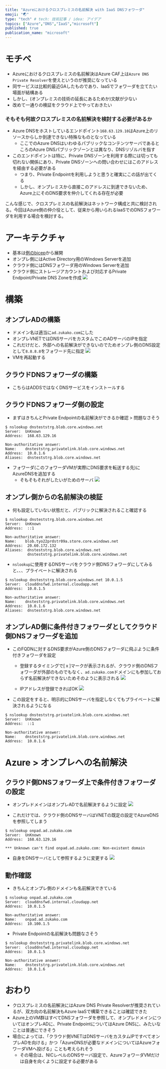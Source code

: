 ```yaml
---
title: "Azureにおけるクロスプレミスの名前解決 with IaaS DNSフォワーダ"
emoji: "🌏"
type: "tech" # tech: 技術記事 / idea: アイデア
topics: ["Azure","DNS","IaaS","microsoft"]
published: true
publication_name: "microsoft"
---
```


# モチベ
- Azureにおけるクロスプレミスの名前解決はAzure CAF上は`Azure DNS Private Resolver`を使えというのが推奨になっている
- 同サービスは比較的最近GAしたものであり、IaaSでフォワーダを立てたい場面が結構ある
- しかし、(オンプレミスの技術の延長にあるためか)文献が少ない
- 改めて一通りの検証をクラウド上でやっておきたい

### そもそも何故クロスプレミスの名前解決を検討する必要があるか
- Azure DNSをホストしているエンドポイント`168.63.129.10`はAzure上のリソースからしか到達できない特殊なものとなっている
    - ここでのAzure DNSはいわゆるパブリックなコンテンツサーバであるところのAzure DNSパブリックゾーンとは異なり、DNSリゾルバを指す
- このエンドポイントは特に、Private DNSゾーンを利用する際には切っても切れない関係にあり、Private DNSゾーンへの問い合わせにはこのアドレスを経由する必要がある
    - つまり、Private Endpointを利用しようと思うと確実にこの話が出てくる
    - しかし、オンプレミスから直接このアドレスに到達できないため、Azure上にそのDNS要求を仲介してくれる存在が必要

こんな感じで、クロスプレミスの名前解決はネットワーク構成と共に検討される。今回はAzure側の仲介役として、従来から用いられるIaaSでのDNSフォワーダを利用する場合を検討する。

# アーキテクチャ
- 基本は[例のbicep](https://zenn.dev/microsoft/articles/8d1558a8a2127c)から展開
- オンプレ側にはActive Directory用のWindows Serverを追加
- クラウド側にはDNSフォワーダ用のWindows Serverを追加
- クラウド側にストレージアカウントおよび対応するPrivate Endpoint/Private DNS Zoneを作成
![](/images/20230502-dnsfwd/arch.png)

# 構築

## オンプレADの構築
- ドメイン名は適当に`ad.zukako.com`にした
- オンプレVNETではDNSサーバをカスタムでこのADサーバのIPを指定
- これだけだと、外部への名前解決ができないのでためオンプレ側のDNS設定として`8.8.8.8`をフォワード先に指定
![](/images/20230502-dnsfwd/01.png)
- VMを再起動する

## クラウドDNSフォワーダの構築
- こちらはADDSではなくDNSサービスをインストールする


## クラウドDNSフォワーダ側の設定
- まずはきちんとPrivate Endpointの名前解決ができるか確認 > 問題なさそう
```
$ nslookup dnsteststrg.blob.core.windows.net
Server:  UnKnown
Address:  168.63.129.16

Non-authoritative answer:
Name:    dnsteststrg.privatelink.blob.core.windows.net
Address:  10.0.1.6
Aliases:  dnsteststrg.blob.core.windows.net
```
- フォワーダ(このフォワーダVMが実際にDNS要求を転送する先)にAzureDNSを追加する
    - そもそもそれがしたいがためのサーバ
    ![](/images/20230502-dnsfwd/03.png)

## オンプレ側からの名前解決の検証
- 何も設定していない状態だと、パブリックに解決されること確認する
```
$ nslookup dnsteststrg.blob.core.windows.net
Server:  UnKnown
Address:  ::1

Non-authoritative answer:
Name:    blob.tyo22prdstr09a.store.core.windows.net
Address:  20.60.172.132
Aliases:  dnsteststrg.blob.core.windows.net
          dnsteststrg.privatelink.blob.core.windows.net
```
- `nslookup`に使用するDNSサーバをクラウド側DNSフォワーダにしてみると、、、プライベートに解決される
```
$ nslookup dnsteststrg.blob.core.windows.net 10.0.1.5
Server:  clouddnsfwd.internal.cloudapp.net
Address:  10.0.1.5

Non-authoritative answer:
Name:    dnsteststrg.privatelink.blob.core.windows.net
Address:  10.0.1.6
Aliases:  dnsteststrg.blob.core.windows.net
```

## オンプレAD側に条件付きフォワーダとしてクラウド側DNSフォワーダを追加
- このFQDNに対するDNS要求がAzure側のDNSフォワーダに飛ぶように条件付きフォワーダを設定
    - 登録するタイミングで[ｘ]マークが表示されるが、クラウド側のDNSフォワーダが外部のものでもなく、`ad.zukako.com`ドメインにも参加しておらず名前解決ができないためそのように表示される
    ![](/images/20230502-dnsfwd/02.png)

    - IPアドレスが登録できればOK
    ![](/images/20230502-dnsfwd/04.png)

- この設定をすると、明示的にDNSサーバを指定しなくてもプライベートに解決されるようになる
```
$ nslookup dnsteststrg.privatelink.blob.core.windows.net
Server:  UnKnown
Address:  ::1

Non-authoritative answer:
Name:    dnsteststrg.privatelink.blob.core.windows.net
Address:  10.0.1.6
```

# Azure > オンプレへの名前解決
## クラウド側DNSフォワーダ上で条件付きフォワーダの設定
- オンプレドメインはオンプレADで名前解決するように設定
![](/images/20230502-dnsfwd/05.png)

- これだけでは、クラウド側のDNSサーバはVNETの既定の設定でAzureDNSを参照してしまう
```
$ nslookup onpad.ad.zukako.com
Server:  UnKnown
Address:  168.63.129.16

*** Unknown can't find onpad.ad.zukako.com: Non-existent domain
```
- 自身をDNSサーバとして参照するように変更する
![](/images/20230502-dnsfwd/06.png)

## 動作確認
- きちんとオンプレ側のドメインも名前解決できている
```
$ nslookup onpad.ad.zukako.com
Server:  clouddnsfwd.internal.cloudapp.net
Address:  10.0.1.5

Non-authoritative answer:
Name:    onpad.ad.zukako.com
Address:  10.100.1.5
```
- Private Endpointの名前解決も問題なさそう
```
$ nslookup dnsteststrg.privatelink.blob.core.windows.net
Server:  clouddnsfwd.internal.cloudapp.net
Address:  10.0.1.5

Non-authoritative answer:
Name:    dnsteststrg.privatelink.blob.core.windows.net
Address:  10.0.1.6
```

# おわり
- クロスプレミスの名前解決にはAzure DNS Private Resolverが推奨されているが、双方向の名前解決もAzure IaaSで構築できることは確認できた
- Azure上のVM群はすべてDNSフォワーダを参照して、オンプレドメインについてはオンプレADに、Private EndpointについてはAzure DNSに、みたいなことは普通にできそう
- 場合によっては、「クラウド側VNETはDNSサーバをカスタムIPですべてオンプレADを向ける」かつ「AzureDNSが必要なドメインについてはAzureフォワーダVMへ投げる」ことも考えられそう
    - その場合は、NICレベルのDNSサーバ設定で、AzureフォワーダVMだけは自身を向くように設定する必要がある
